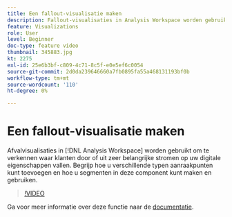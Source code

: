 ```yaml
---
title: Een fallout-visualisatie maken
description: Fallout-visualisaties in Analysis Workspace worden gebruikt om te bekijken waar klanten door kunnen of kunnen vallen uit sleutelstromen op uw digitale eigenschappen. Begrijp hoe u verschillende typen aanraakpunten kunt toevoegen en hoe u segmenten in deze component kunt maken en gebruiken.
feature: Visualizations
role: User
level: Beginner
doc-type: feature video
thumbnail: 345883.jpg
kt: 2275
exl-id: 25e6b3bf-c809-4c71-8c5f-e0e5ef6c0054
source-git-commit: 2d0da239646660a7fb0895fa55a468131193bf0b
workflow-type: tm+mt
source-wordcount: '110'
ht-degree: 0%

---
```


# Een fallout-visualisatie maken

Afvalvisualisaties in [!DNL Analysis Workspace] worden gebruikt om te verkennen waar klanten door of uit zeer belangrijke stromen op uw digitale eigenschappen vallen. Begrijp hoe u verschillende typen aanraakpunten kunt toevoegen en hoe u segmenten in deze component kunt maken en gebruiken.

>[!VIDEO](https://video.tv.adobe.com/v/345883/?quality=12)

Ga voor meer informatie over deze functie naar de [documentatie](https://experienceleague.adobe.com/docs/analytics/analyze/analysis-workspace/visualizations/fallout/fallout-flow.html?lang=en).